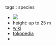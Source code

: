 tags:: species

- ![](https://peach-geographical-bat-397.mypinata.cloud/ipfs/QmXQbiWDFRvztBn3qfPEFXYmuzhyq5QLSoDyAfy47zLxpc)
- height: up to 25 m
- [wiki](https://en.wikipedia.org/wiki/Strophanthus_gratus)
- [tokopedia](https://www.tokopedia.com/cahayatanaman/tanaman-hias-melati-papua-strophanthus-gratus-bunga-melati-papua?extParam=ivf%3Dfalse%26src%3Dsearch)
-